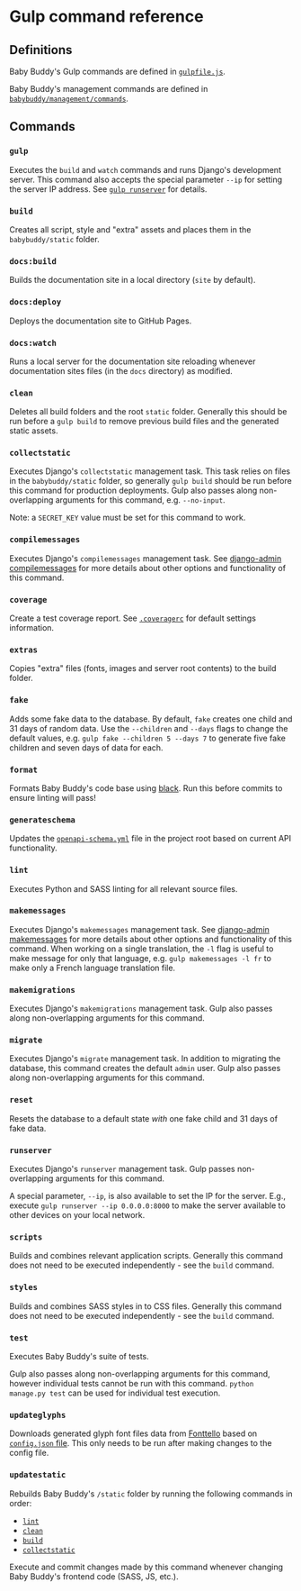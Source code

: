 # Gulp command reference

## Definitions

Baby Buddy's Gulp commands are defined in [`gulpfile.js`](https://github.com/babybuddy/babybuddy/tree/master/gulpfile.js). 

Baby Buddy's management commands are defined in [`babybuddy/management/commands`](https://github.com/babybuddy/babybuddy/tree/master/babybuddy/management/commands).

## Commands

### `gulp`

Executes the `build` and `watch` commands and runs Django's development server.
This command also accepts the special parameter `--ip` for setting the
server IP address. See [`gulp runserver`](#runserver) for details.

### `build`

Creates all script, style and "extra" assets and places them in the
`babybuddy/static` folder.

### `docs:build`

Builds the documentation site in a local directory (`site` by default).

### `docs:deploy`

Deploys the documentation site to GitHub Pages.

### `docs:watch`

Runs a local server for the documentation site reloading whenever documentation
sites files (in the `docs` directory) as modified.

### `clean`

Deletes all build folders and the root `static` folder. Generally this should
be run before a `gulp build` to remove previous build files and the generated
static assets.

### `collectstatic`

Executes Django's `collectstatic` management task. This task relies on files in
the `babybuddy/static` folder, so generally `gulp build` should be run before
this command for production deployments. Gulp also passes along
non-overlapping arguments for this command, e.g. `--no-input`.

Note: a `SECRET_KEY` value must be set for this command to work.

### `compilemessages`

Executes Django's `compilemessages` management task. See [django-admin compilemessages](https://docs.djangoproject.com/en/5.0/ref/django-admin/#compilemessages)
for more details about other options and functionality of this command.

### `coverage`

Create a test coverage report. See [`.coveragerc`](https://github.com/babybuddy/babybuddy/tree/master/.coveragerc)
for default settings information.

### `extras`

Copies "extra" files (fonts, images and server root contents) to the build
folder.

### `fake`

Adds some fake data to the database. By default, ``fake`` creates one child and
31 days of random data. Use the  `--children` and `--days` flags to change the
default values, e.g. `gulp fake --children 5 --days 7` to generate five fake
children and seven days of data for each.

### `format`

Formats Baby Buddy's code base using [black](https://github.com/psf/black). Run this
before commits to ensure linting will pass!

### `generateschema`

Updates the [`openapi-schema.yml`](https://github.com/babybuddy/babybuddy/tree/master/openapi-schema.yml)
file in the project root based on current API functionality.

### `lint`

Executes Python and SASS linting for all relevant source files.

### `makemessages`

Executes Django's `makemessages` management task. See [django-admin makemessages](https://docs.djangoproject.com/en/5.0/ref/django-admin/#makemessages)
for more details about other options and functionality of this command. When
working on a single translation, the `-l` flag is useful to make message for 
only that language, e.g. `gulp makemessages -l fr` to make only a French
language translation file.

### `makemigrations`

Executes Django's `makemigrations` management task. Gulp also passes along
non-overlapping arguments for this command.

### `migrate`

Executes Django's `migrate` management task. In addition to migrating the
database, this command creates the default `admin` user. Gulp also passes along
non-overlapping arguments for this command.

### `reset`

Resets the database to a default state *with* one fake child and 31 days of
fake data.

### `runserver`

Executes Django's `runserver` management task. Gulp passes non-overlapping
arguments for this command.

A special parameter, `--ip`, is also available to set the IP for the server.
E.g., execute `gulp runserver --ip 0.0.0.0:8000` to make the server available to
other devices on your local network.

### `scripts`

Builds and combines relevant application scripts. Generally this command does
not need to be executed independently - see the `build` command.

### `styles`

Builds and combines SASS styles in to CSS files. Generally this command does
not need to be executed independently - see the `build` command.

### `test`

Executes Baby Buddy's suite of tests.

Gulp also passes along non-overlapping arguments for this command, however
individual tests cannot be run with this command. `python manage.py test` can be
used for individual test execution.

### `updateglyphs`

Downloads generated glyph font files data from [Fonttello](https://fontello.com/)
based on [`config.json` file](https://github.com/babybuddy/babybuddy/tree/master/babybuddy/static_src/fontello/config.json). This
only needs to be run after making changes to the config file.

### `updatestatic`

Rebuilds Baby Buddy's `/static` folder by running the following commands in
order:

- [`lint`](#lint)
- [`clean`](#clean)
- [`build`](#build)
- [`collectstatic`](#collectstatic)

Execute and commit changes made by this command whenever changing Baby Buddy's
frontend code (SASS, JS, etc.).
